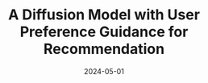 ---
title: "A Diffusion Model with User Preference Guidance for Recommendation"
collection: publications
permalink: /publication/peng2024diffusion
date: 2024-05-01
venue: "Proceedings of the International Conference on Database Systems for Advanced Applications (DASFAA '24)"
pages: "228-244"
authors: "Boci Peng, Xiaohe Bo, Jiayan Guo, Yan Zhang"
excerpt: "Boci Peng, Xiaohe Bo, Jiayan Guo, Yan Zhang. (2024). &quot;A Diffusion Model with User Preference Guidance for Recommendation.&quot; *Proceedings of the International Conference on Database Systems for Advanced Applications (DASFAA '24)*, pp. 228-244."
--- 